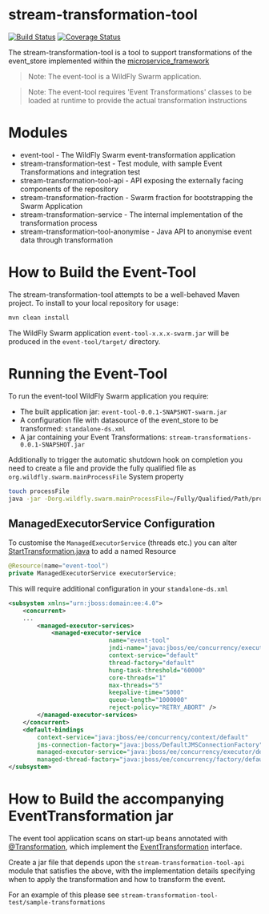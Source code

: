 # stream-transformation-tool

[![Build Status](https://travis-ci.org/CJSCommonPlatform/stream-transformation-tool.svg?branch=master)](https://travis-ci.org/CJSCommonPlatform/stream-transformation-tool) [![Coverage Status](https://coveralls.io/repos/github/CJSCommonPlatform/stream-transformation-tool/badge.svg?branch=master)](https://coveralls.io/github/CJSCommonPlatform/stream-transformation-tool?branch=master)

The stream-transformation-tool is a tool to support transformations of the event_store implemented within the [microservice_framework](https://github.com/CJSCommonPlatform/microservice_framework)

> Note: The event-tool is a WildFly Swarm application.

> Note: The event-tool requires 'Event Transformations' classes to be loaded at runtime to provide the actual transformation instructions

# Modules

* event-tool - The WildFly Swarm event-transformation application
* stream-transformation-test - Test module, with sample Event Transformations and integration test
* stream-transformation-tool-api - API exposing the externally facing components of the repository
* stream-transformation-fraction - Swarm fraction for bootstrapping the Swarm Application
* stream-transformation-service - The internal implementation of the transformation process
* stream-transformation-tool-anonymise - Java API to anonymise event data through transformation

# How to Build the Event-Tool

The stream-transformation-tool attempts to be a well-behaved Maven project. To install to your local repository for usage:
```bash
mvn clean install
```

The WildFly Swarm application `event-tool-x.x.x-swarm.jar` will be produced in the `event-tool/target/` directory.

# Running the Event-Tool

To run the event-tool WildFly Swarm application you require:
* The built application jar: `event-tool-0.0.1-SNAPSHOT-swarm.jar`
* A configuration file with datasource of the event_store to be transformed: `standalone-ds.xml`
* A jar containing your Event Transformations: `stream-transformations-0.0.1-SNAPSHOT.jar` 

Additionally to trigger the automatic shutdown hook on completion you need to create a file and provide the fully qualified file as `org.wildfly.swarm.mainProcessFile` System property

```bash
touch processFile
java -jar -Dorg.wildfly.swarm.mainProcessFile=/Fully/Qualified/Path/processFile -Devent.transformation.jar=stream-transformations-0.0.1-SNAPSHOT.jar event-tool-0.0.1-SNAPSHOT-swarm.jar -c standalone-ds.xml
```

## ManagedExecutorService Configuration

To customise the `ManagedExecutorService` (threads etc.) you can alter [StartTransformation.java](https://github.com/CJSCommonPlatform/stream-transformation-tool/blob/master/event-tool/src/main/java/uk/gov/justice/event/tool/StartTransformation.java) to add a named Resource

```java
@Resource(name="event-tool")
private ManagedExecutorService executorService;
```

This will require additional configuration in your `standalone-ds.xml`

```xml
<subsystem xmlns="urn:jboss:domain:ee:4.0">
    <concurrent>
    ...
        <managed-executor-services>
            <managed-executor-service
                            name="event-tool"
                            jndi-name="java:jboss/ee/concurrency/executor/default"
                            context-service="default"
                            thread-factory="default"
                            hung-task-threshold="60000"
                            core-threads="1"
                            max-threads="5"
                            keepalive-time="5000"
                            queue-length="1000000"
                            reject-policy="RETRY_ABORT" />
        </managed-executor-services>
    </concurrent>
    <default-bindings
        context-service="java:jboss/ee/concurrency/context/default"
        jms-connection-factory="java:jboss/DefaultJMSConnectionFactory"
        managed-executor-service="java:jboss/ee/concurrency/executor/default"
        managed-thread-factory="java:jboss/ee/concurrency/factory/default" />
</subsystem>
```

# How to Build the accompanying EventTransformation jar

The event tool application scans on start-up beans annotated with [@Transformation](https://github.com/CJSCommonPlatform/stream-transformation-tool/blob/master/stream-transformation-tool-api/src/main/java/uk/gov/justice/tools/eventsourcing/transformation/api/annotation/Transformation.java), which implement the [EventTransformation](https://github.com/CJSCommonPlatform/stream-transformation-tool/blob/master/stream-transformation-tool-api/src/main/java/uk/gov/justice/tools/eventsourcing/transformation/api/EventTransformation.java) interface.

Create a jar file that depends upon the `stream-transformation-tool-api` module that satisfies the above, with the implementation details specifying when to apply the transformation and how to transform the event.

For an example of this please see `stream-transformation-tool-test/sample-transformations`
